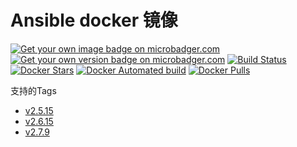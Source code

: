 # Ansible docker 镜像

[![Get your own image badge on microbadger.com](https://images.microbadger.com/badges/image/daixijun1990/ansible.svg)](https://microbadger.com/images/daixijun1990/ansible "Get your own image badge on microbadger.com")
[![Get your own version badge on microbadger.com](https://images.microbadger.com/badges/version/daixijun1990/ansible.svg)](https://microbadger.com/images/daixijun1990/ansible "Get your own version badge on microbadger.com")
[![Build Status](https://travis-ci.org/daixijun/docker-ansible.svg?branch=master)](https://travis-ci.org/daixijun/docker-ansible)
[![Docker Stars](https://img.shields.io/docker/stars/daixijun1990/ansible.svg?style=flat)](https://hub.docker.com/r/daixijun1990/ansible/)
[![Docker Automated build](https://img.shields.io/docker/automated/daixijun1990/ansible.svg?style=flat)](https://img.shields.io/docker/automated/daixijun1990/ansible.svg?style=flat "Docker Automated build")
[![Docker Pulls](https://img.shields.io/docker/pulls/daixijun1990/ansible.svg)](https://img.shields.io/docker/pulls/daixijun1990/ansible.svg "Docker Pulls")

支持的Tags

* [v2.5.15](https://github.com/aliyun/aliyun-cli/releases/tag/v2.5.15)
* [v2.6.15](https://github.com/aliyun/aliyun-cli/releases/tag/v2.6.15)
* [v2.7.9](https://github.com/aliyun/aliyun-cli/releases/tag/v2.7.9)
